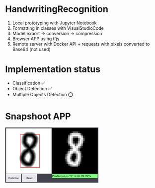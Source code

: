 # HandwritingRecognition

1. Local prototyping with Jupyter Notebook
2. Formatting in classes with VisualStudioCode
3. Model export -> conversion -> compression
4. Browser APP using tfjs
5. Remote server with Docker API + requests with pixels converted to Base64 (not used)

# Implementation status
- Classification ✅<br>
- Object Detection ✅<br>
- Multiple Objects Detection ⭕<br>

# Snapshoot APP
<img src="API/assets/snapshoot.png" width="300">
